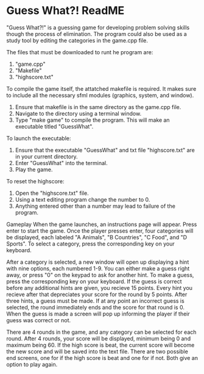 # Guess What?! ReadME

"Guess What?!" is a guessing game for developing problem solving skills though the process of elimination. The program could also be used as a study tool by editing the categories in the game.cpp file. 

The files that must be downloaded to runt he program are:
1) "game.cpp"
2) "Makefile"
3) "highscore.txt"

To compile the game itself, the attatched makefile is required. It makes sure to include all the necessary sfml modules (graphics, system, and window).
1) Ensure that makefile is in the same directory as the game.cpp file.
2) Navigate to the directory using a terminal window.
3) Type "make game" to compile the program. This will make an executable titled "GuessWhat".

To launch the executable:
1) Ensure that the executable "GuessWhat" and txt file "highscore.txt" are in your current directory.
2) Enter "GuessWhat" into the terminal.
3) Play the game.

To reset the highscore:
1) Open the "highscore.txt" file.
2) Using a text editing program change the number to 0.
3) Anything entered other than a number may lead to failure of the program.


Gameplay
When the game launches, an instructions page will appear. Press enter to start the game.
Once the player presses enter, four categories will be displayed, each labeled "A Animals", "B Countries", "C Food", and "D Sports".
To select a category, press the corresponding key on your keyboard.

After a category is selected, a new window will open up displaying a hint with nine options, each numbered 1-9.
You can either make a guess right away, or press "0" on the keypad to ask for another hint.
To make a guess, press the corresponding key on your keyboard.
If the guess is correct before any additional hints are given, you recieve 15 points.
Every hint you recieve after that depreciates your score for the round by 5 points.
After three hints, a guess must be made.
If at any point an incorrect guess is selected, the round immediately ends and the score for that round is 0.
When the guess is made a screen will pop up informing the player if their guess was correct or not. 

There are 4 rounds in the game, and any category can be selected for each round.
After 4 rounds, your score will be displayed, minimum being 0 and maximum being 60.
If the high score is beat, the current score will become the new score and will be saved into the text file. There are two possible end screens, one for if the high score is beat and one for if not. Both give an option to play again. 
